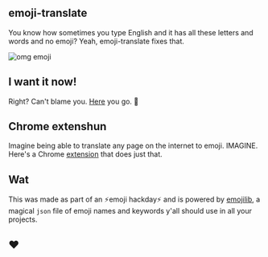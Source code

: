 ## emoji-translate

You know how sometimes you type English and it has all these letters and words and no emoji? Yeah, emoji-translate fixes that.

![omg emoji](https://cloud.githubusercontent.com/assets/1369170/8635052/e333474e-27c7-11e5-8af8-5b0bc2281095.gif)

## I want it now!
Right? Can't blame you. [Here](http://meowni.ca/emoji-translate) you go. 👏

## Chrome extenshun
Imagine being able to translate any page on the internet to emoji. IMAGINE. Here's a Chrome [extension](https://chrome.google.com/webstore/detail/emoji-translate/kkkfndlpdajmbgofkidemhkjoinhmojl) that does just that.

## Wat
This was made as part of an ⚡️emoji hackday⚡️ and  is powered by [emojilib](https://github.com/muan/emojilib), a magical `json` file of emoji names and keywords y'all should use in all your projects.

## ❤️
